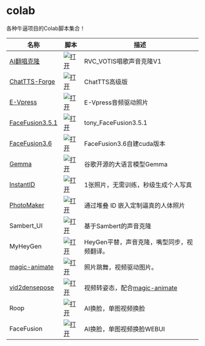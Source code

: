 # colab
各种牛逼项目的Colab脚本集合！

| 名称  |脚本   | 描述 |
| ---- | ---- | ---- |
| [AI翻唱克隆](https://github.com/gitkimjob/Retrieval-based-Voice-Conversion-WebUI_v1) | [![打开](https://colab.research.google.com/assets/colab-badge.svg)](https://colab.research.google.com/github/gitkimjob/kimjob_colab/blob/master/Retrieval_based_Voice_Conversion_WebUI_v1.ipynb) |RVC_VOTIS唱歌声音克隆V1|
| [ChatTTS-Forge](https://github.com/gitkimjob/ChatTTS-Forge) | [![打开](https://colab.research.google.com/assets/colab-badge.svg)](https://colab.research.google.com/github/gitkimjob/kimjob_colab/blob/master/ChatTTS-Forge.ipynb) |ChatTTS高级版|
| [E-Vpress](https://github.com/gitkimjob/E-Vpress) | [![打开](https://colab.research.google.com/assets/colab-badge.svg)](https://colab.research.google.com/github/gitkimjob/kimjob_colab/blob/master/V-Express.ipynb) |E-Vpress音频驱动照片|
| [FaceFusion3.5.1](https://github.com/gitkimjob/kimjobff) | [![打开](https://colab.research.google.com/assets/colab-badge.svg)](https://colab.research.google.com/github/gitkimjob/kimjobff/blob/main/tonyff_last.ipynb) |tony_FaceFusion3.5.1|
| [FaceFusion3.6](https://github.com/gitkimjob/kimjobff2.6) | [![打开](https://colab.research.google.com/assets/colab-badge.svg)](https://colab.research.google.com/github/gitkimjob/kimjobff2.6/blob/master/face2.6.0.ipynb) |FaceFusion3.6自建cuda版本|
| [Gemma](https://Github.com/google/gemma_pytorch) | [![打开](https://colab.research.google.com/assets/colab-badge.svg)](https://colab.research.google.com/github/dream80/TonyColab/blob/master/backup/pytorch_gemma.ipynb) |谷歌开源的大语言模型Gemma|
| [InstantID](https://github.com/InstantID/InstantID) | [![打开](https://colab.research.google.com/assets/colab-badge.svg)](https://colab.research.google.com/github/dream80/TonyColab/blob/master/InstantID.ipynb) |1张照片，无需训练，秒级生成个人写真|
| [PhotoMaker](https://github.com/TencentARC/PhotoMaker) | [![打开](https://colab.research.google.com/assets/colab-badge.svg)](https://colab.research.google.com/github/dream80/TonyColab/blob/master/PhotoMaker.ipynb) | 通过堆叠 ID 嵌入定制逼真的人体照片 |
| Sambert_UI | [![打开](https://colab.research.google.com/assets/colab-badge.svg)](https://colab.research.google.com/github/dream80/TonyColab/blob/master/backup/Sambert_UI.ipynb) | 基于Sambert的声音克隆 |
| MyHeyGen | [![打开](https://colab.research.google.com/assets/colab-badge.svg)](https://colab.research.google.com/github/dream80/TonyColab/blob/master/myheygen.ipynb) | HeyGen平替，声音克隆，嘴型同步，视频翻译。 |
| [magic-animate](https://github.com/magic-research/magic-animate) | [![打开](https://colab.research.google.com/assets/colab-badge.svg)](myheygen.ipynb) | 照片跳舞，视频驱动图片。 |
| [vid2densepose](https://github.com/Flode-Labs/vid2densepose) | [![打开](https://colab.research.google.com/assets/colab-badge.svg)](https://colab.research.google.com/github/dream80/TonyColab/blob/master/backup/Vid2Densepose.ipynb) | 视频转姿态，配合[magic-animate](https://github.com/magic-research/magic-animate) |
| Roop | [![打开](https://colab.research.google.com/assets/colab-badge.svg)](https://colab.research.google.com/github/dream80/roop_colab/blob/main/roop_v1_3.ipynb) | AI换脸，单图视频换脸 |
| FaceFusion | [![打开](https://colab.research.google.com/assets/colab-badge.svg)](https://colab.research.google.com/github/dream80/roop_colab/blob/main/tonyff_v2.1.2.ipynb) | AI换脸，单图视频换脸WEBUI |
